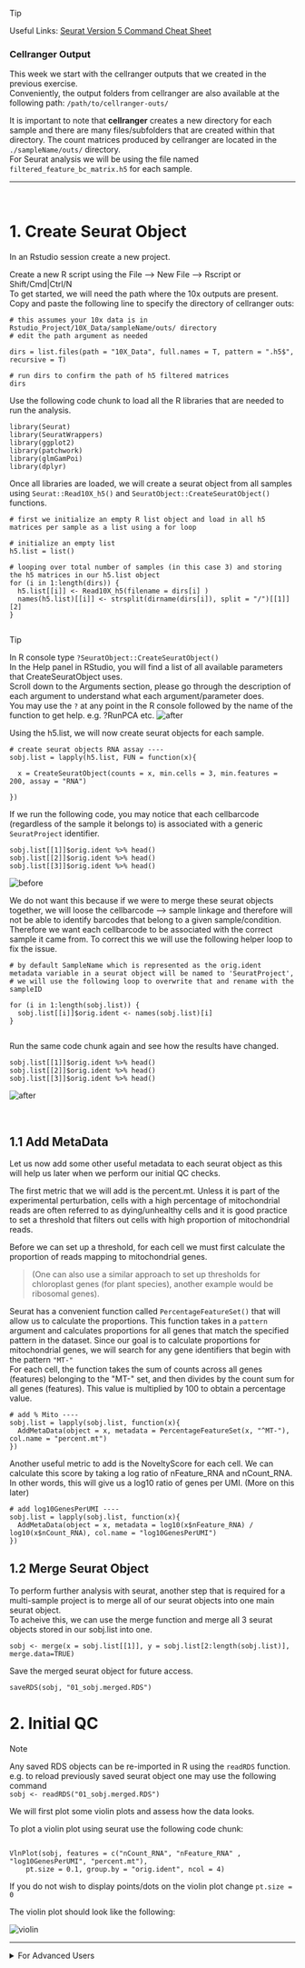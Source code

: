 > [!Tip]
Useful Links:
[Seurat Version 5 Command Cheat Sheet](https://satijalab.org/seurat/articles/essential_commands)


### Cellranger Output

This week we start with the cellranger outputs that we created in the previous exercise. <br>
Conveniently, the output folders from cellranger are also available at the following path: `/path/to/cellranger-outs/`

It is important to note that **cellranger** creates a new directory for each sample and there are many files/subfolders that are created within that directory.
The count matrices produced by cellranger are located in the `./sampleName/outs/` directory. <br> For Seurat analysis we will be using the file named `filtered_feature_bc_matrix.h5` for each sample.

<hr>
<br>


# 1. Create Seurat Object

In an Rstudio session create a new project.

Create a new R script using the File --> New File --> Rscript or Shift/Cmd|Ctrl/N <br> 
To get started, we will need the path where the 10x outputs are present. Copy and paste the following line to specify the directory of cellranger outs:


```
# this assumes your 10x data is in Rstudio_Project/10X_Data/sampleName/outs/ directory 
# edit the path argument as needed 

dirs = list.files(path = "10X_Data", full.names = T, pattern = ".h5$", recursive = T)

# run dirs to confirm the path of h5 filtered matrices
dirs

```

Use the following code chunk to load all the R libraries that are needed to run the analysis.

```
library(Seurat)
library(SeuratWrappers)
library(ggplot2)
library(patchwork)
library(glmGamPoi)
library(dplyr)

```


Once all libraries are loaded, we will create a seurat object from all samples using `Seurat::Read10X_h5()` and `SeuratObject::CreateSeuratObject()` functions. 

```
# first we initialize an empty R list object and load in all h5 matrices per sample as a list using a for loop 

# initialize an empty list 
h5.list = list()

# looping over total number of samples (in this case 3) and storing the h5 matrices in our h5.list object
for (i in 1:length(dirs)) {
  h5.list[[i]] <- Read10X_h5(filename = dirs[i] )
  names(h5.list)[[i]] <- strsplit(dirname(dirs[i]), split = "/")[[1]][2]
}


```


> [!Tip] 
In R console type `?SeuratObject::CreateSeuratObject()` <br>
In the Help panel in RStudio, you will find a list of all available parameters that CreateSeuratObject uses. <br>
Scroll down to the Arguments section, please go through the description of each argument to understand what each argument/parameter does. <br>
You may use the `?` at any point in the R console followed by the name of the function to get help. e.g. ?RunPCA etc. 
![after](../images/m1.png)



Using the h5.list, we will now create seurat objects for each sample. 

```
# create seurat objects RNA assay ----
sobj.list = lapply(h5.list, FUN = function(x){
  
  x = CreateSeuratObject(counts = x, min.cells = 3, min.features = 200, assay = "RNA")
  
})

```

If we run the following code, you may notice that each cellbarcode (regardless of the sample it belongs to) is associated with a generic `SeuratProject` identifier.
```
sobj.list[[1]]$orig.ident %>% head()
sobj.list[[2]]$orig.ident %>% head()
sobj.list[[3]]$orig.ident %>% head()
```

![before](../images/i1.png)



We do not want this because if we were to merge these seurat objects together, we will loose the cellbarcode --> sample linkage and therefore will not be able to identify barcodes that belong to a given sample/condition. <br>
Therefore we want each cellbarcode to be associated with the correct sample it came from.  To correct this we will use the following helper loop to fix the issue. 

```
# by default SampleName which is represented as the orig.ident metadata variable in a seurat object will be named to 'SeuratProject', 
# we will use the following loop to overwrite that and rename with the sampleID

for (i in 1:length(sobj.list)) {
  sobj.list[[i]]$orig.ident <- names(sobj.list)[i]  
}


```

Run the same code chunk again and see how the results have changed.

```
sobj.list[[1]]$orig.ident %>% head()
sobj.list[[2]]$orig.ident %>% head()
sobj.list[[3]]$orig.ident %>% head()
```

![after](../images/i2.png)

<br>


## 1.1 Add MetaData

Let us now add some other useful metadata to each seurat object as this will help us later when we perform our initial QC checks. 

The first metric that we will add is the percent.mt. Unless it is part of the experimental perturbation, cells with a high percentage of mitochondrial reads are often referred to as dying/unhealthy cells and it is good practice to set a threshold that filters out cells with high proportion of mitochondrial reads. <br>

Before we can set up a threshold, for each cell we must first calculate the proportion of reads mapping to mitochondrial genes. 
> (One can also use a similar approach to set up thresholds for chloroplast genes (for plant species), another example would be ribosomal genes). 

Seurat has a convenient function called `PercentageFeatureSet()` that will allow us to calculate the proportions. This function takes in a `pattern` argument and calculates proportions for all genes that match the specified pattern in the dataset. Since our goal is to calculate proportions for mitochondrial genes, we will search for any gene identifiers that begin with the pattern `"MT-"` <br>
For each cell, the function takes the sum of counts across all genes (features) belonging to the "MT-" set, and then divides by the count sum for all genes (features). This value is multiplied by 100 to obtain a percentage value.


```
# add % Mito ----
sobj.list = lapply(sobj.list, function(x){
  AddMetaData(object = x, metadata = PercentageFeatureSet(x, "^MT-"), col.name = "percent.mt")
})
```

Another useful metric to add is the NoveltyScore for each cell. We can calculate this score by taking a log ratio of nFeature_RNA and nCount_RNA. In other words, this will give us a log10 ratio of genes per UMI. (More on this later)

```
# add log10GenesPerUMI ----
sobj.list = lapply(sobj.list, function(x){
  AddMetaData(object = x, metadata = log10(x$nFeature_RNA) / log10(x$nCount_RNA), col.name = "log10GenesPerUMI")
})
```

## 1.2 Merge Seurat Object

To perform further analysis with seurat, another step that is required for a multi-sample project is to merge all of our seurat objects into one main seurat object. <br> To acheive this, we can use the merge function and merge all 3 seurat objects stored in our sobj.list into one. 

```
sobj <- merge(x = sobj.list[[1]], y = sobj.list[2:length(sobj.list)], merge.data=TRUE)

```

Save the merged seurat object for future access. 

```
saveRDS(sobj, "01_sobj.merged.RDS")
```


# 2. Initial QC

>[!Note]
Any saved RDS objects can be re-imported in R using the `readRDS` function.
e.g. to reload previously saved seurat object one may use the following command <br> `sobj <- readRDS("01_sobj.merged.RDS")`


We will first plot some violin plots and assess how the data looks. 

To plot a violin plot using seurat use the following code chunk:

```

VlnPlot(sobj, features = c("nCount_RNA", "nFeature_RNA" , "log10GenesPerUMI", "percent.mt"),
    pt.size = 0.1, group.by = "orig.ident", ncol = 4)

```

If you do not wish to display points/dots on the violin plot change `pt.size = 0`

The violin plot should look like the following:

![violin](../images/violin.png)



<hr>

<details>
  <summary> For Advanced Users </summary>

</details>

